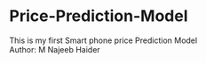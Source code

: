 # Price-Prediction-Model
This is my first Smart phone price Prediction Model
<br>
Author: M Najeeb Haider
